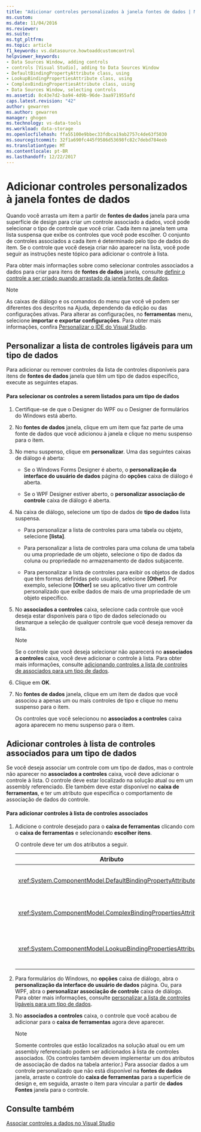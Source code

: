 ```yaml
---
title: "Adicionar controles personalizados à janela fontes de dados | Microsoft Docs"
ms.custom: 
ms.date: 11/04/2016
ms.reviewer: 
ms.suite: 
ms.tgt_pltfrm: 
ms.topic: article
f1_keywords: vs.datasource.howtoaddcustomcontrol
helpviewer_keywords:
- Data Sources Window, adding controls
- controls [Visual Studio], adding to Data Sources Window
- DefaultBindingPropertyAttribute class, using
- LookupBindingPropertiesAttribute class, using
- ComplexBindingPropertiesAttribute class, using
- Data Sources Window, selecting controls
ms.assetid: 8c43e7d2-ba94-4d9b-96de-3aa971955afd
caps.latest.revision: "42"
author: gewarren
ms.author: gewarren
manager: ghogen
ms.technology: vs-data-tools
ms.workload: data-storage
ms.openlocfilehash: ffa55100e9bbec33fdbca19ab2757c4de63f5030
ms.sourcegitcommit: 32f1a690fc445f9586d53698fc82c7debd784eeb
ms.translationtype: MT
ms.contentlocale: pt-BR
ms.lasthandoff: 12/22/2017
---
```

# <a name="add-custom-controls-to-the-data-sources-window"></a>Adicionar controles personalizados à janela fontes de dados
Quando você arrasta um item a partir de **fontes de dados** janela para uma superfície de design para criar um controle associado a dados, você pode selecionar o tipo de controle que você criar. Cada item na janela tem uma lista suspensa que exibe os controles que você pode escolher. O conjunto de controles associados a cada item é determinado pelo tipo de dados do item. Se o controle que você deseja criar não aparecer na lista, você pode seguir as instruções neste tópico para adicionar o controle à lista.  
  
 Para obter mais informações sobre como selecionar controles associados a dados para criar para itens de **fontes de dados** janela, consulte [definir o controle a ser criado quando arrastado da janela fontes de dados](../data-tools/set-the-control-to-be-created-when-dragging-from-the-data-sources-window.md).  
  
> [!NOTE]
>  As caixas de diálogo e os comandos do menu que você vê podem ser diferentes dos descritos na Ajuda, dependendo da edição ou das configurações ativas. Para alterar as configurações, no **ferramentas** menu, selecione **importar e exportar configurações**. Para obter mais informações, confira [Personalizar o IDE do Visual Studio](../ide/personalizing-the-visual-studio-ide.md).  
  
##  <a name="customizinglist"></a>Personalizar a lista de controles ligáveis para um tipo de dados  
 Para adicionar ou remover controles da lista de controles disponíveis para itens de **fontes de dados** janela que têm um tipo de dados específico, execute as seguintes etapas.  
  
#### <a name="to-select-the-controls-to-be-listed-for-a-data-type"></a>Para selecionar os controles a serem listados para um tipo de dados  
  
1.  Certifique-se de que o Designer do WPF ou o Designer de formulários do Windows está aberto.  
  
2.  No **fontes de dados** janela, clique em um item que faz parte de uma fonte de dados que você adicionou à janela e clique no menu suspenso para o item.  
  
3.  No menu suspenso, clique em **personalizar**. Uma das seguintes caixas de diálogo é aberta:  
  
    -   Se o Windows Forms Designer é aberto, o **personalização da interface do usuário de dados** página do **opções** caixa de diálogo é aberta.  
  
    -   Se o WPF Designer estiver aberto, o **personalizar associação de controle** caixa de diálogo é aberta.  
  
4.  Na caixa de diálogo, selecione um tipo de dados de **tipo de dados** lista suspensa.  
  
    -   Para personalizar a lista de controles para uma tabela ou objeto, selecione **[lista]**.  
  
    -   Para personalizar a lista de controles para uma coluna de uma tabela ou uma propriedade de um objeto, selecione o tipo de dados da coluna ou propriedade no armazenamento de dados subjacente.  
  
    -   Para personalizar a lista de controles para exibir os objetos de dados que têm formas definidas pelo usuário, selecione **[Other]**. Por exemplo, selecione **[Other]** se seu aplicativo tiver um controle personalizado que exibe dados de mais de uma propriedade de um objeto específico.  
  
5.  No **associados a controles** caixa, selecione cada controle que você deseja estar disponíveis para o tipo de dados selecionado ou desmarque a seleção de qualquer controle que você deseja remover da lista.  
  
    > [!NOTE]
    >  Se o controle que você deseja selecionar não aparecerá no **associados a controles** caixa, você deve adicionar o controle à lista. Para obter mais informações, consulte [adicionando controles a lista de controles de associados para um tipo de dados](#addingcontrols).  
  
6.  Clique em **OK**.  
  
7.  No **fontes de dados** janela, clique em um item de dados que você associou a apenas um ou mais controles de tipo e clique no menu suspenso para o item.  
  
     Os controles que você selecionou no **associados a controles** caixa agora aparecem no menu suspenso para o item.  
  
##  <a name="addingcontrols"></a>Adicionar controles à lista de controles associados para um tipo de dados  
 Se você deseja associar um controle com um tipo de dados, mas o controle não aparecer no **associados a controles** caixa, você deve adicionar o controle à lista. O controle deve estar localizado na solução atual ou em um assembly referenciado. Ele também deve estar disponível no **caixa de ferramentas**, e ter um atributo que especifica o comportamento de associação de dados do controle.  
  
#### <a name="to-add-controls-to-the-list-of-associated-controls"></a>Para adicionar controles à lista de controles associados  
  
1.  Adicione o controle desejado para o **caixa de ferramentas** clicando com o **caixa de ferramentas** e selecionando **escolher itens**.  
  
     O controle deve ter um dos atributos a seguir.  
  
    |Atributo|Descrição|  
    |---------------|-----------------|  
    |<xref:System.ComponentModel.DefaultBindingPropertyAttribute>|Implemente esse atributo em controles simples que exibem uma única coluna (ou propriedade) de dados, como um <xref:System.Windows.Forms.TextBox>.|  
    |<xref:System.ComponentModel.ComplexBindingPropertiesAttribute>|Implementar este atributo em controles que exibem listas (ou tabelas) de dados, como um <xref:System.Windows.Forms.DataGridView>.|  
    |<xref:System.ComponentModel.LookupBindingPropertiesAttribute>|Implementar este atributo em controles que exibem listas (ou tabelas) de dados, mas também precisa apresentar uma única coluna ou propriedade, como um <xref:System.Windows.Forms.ComboBox>.|  
  
2.  Para formulários do Windows, no **opções** caixa de diálogo, abra o **personalização da interface do usuário de dados** página. Ou, para WPF, abra o **personalizar associação de controle** caixa de diálogo. Para obter mais informações, consulte [personalizar a lista de controles ligáveis para um tipo de dados](#customizinglist).  
  
3.  No **associados a controles** caixa, o controle que você acabou de adicionar para o **caixa de ferramentas** agora deve aparecer.  
  
    > [!NOTE]
    >  Somente controles que estão localizados na solução atual ou em um assembly referenciado podem ser adicionados à lista de controles associados. (Os controles também devem implementar um dos atributos de associação de dados na tabela anterior.) Para associar dados a um controle personalizado que não está disponível na **fontes de dados** janela, arraste o controle do **caixa de ferramentas** para a superfície de design e, em seguida, arraste o item para vincular a partir de **dados Fontes** janela para o controle.  
  
## <a name="see-also"></a>Consulte também  
 [Associar controles a dados no Visual Studio](../data-tools/bind-controls-to-data-in-visual-studio.md)